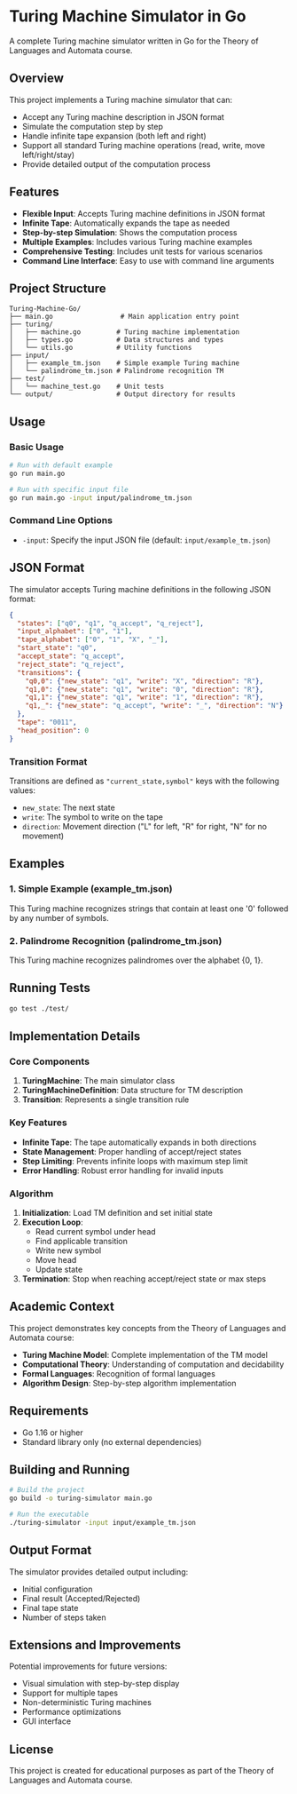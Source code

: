 # Turing Machine Simulator in Go

A complete Turing machine simulator written in Go for the Theory of Languages and Automata course.

## Overview

This project implements a Turing machine simulator that can:
- Accept any Turing machine description in JSON format
- Simulate the computation step by step
- Handle infinite tape expansion (both left and right)
- Support all standard Turing machine operations (read, write, move left/right/stay)
- Provide detailed output of the computation process

## Features

- **Flexible Input**: Accepts Turing machine definitions in JSON format
- **Infinite Tape**: Automatically expands the tape as needed
- **Step-by-step Simulation**: Shows the computation process
- **Multiple Examples**: Includes various Turing machine examples
- **Comprehensive Testing**: Includes unit tests for various scenarios
- **Command Line Interface**: Easy to use with command line arguments

## Project Structure

```
Turing-Machine-Go/
├── main.go                 # Main application entry point
├── turing/
│   ├── machine.go         # Turing machine implementation
│   ├── types.go           # Data structures and types
│   └── utils.go           # Utility functions
├── input/
│   ├── example_tm.json    # Simple example Turing machine
│   └── palindrome_tm.json # Palindrome recognition TM
├── test/
│   └── machine_test.go    # Unit tests
└── output/                # Output directory for results
```

## Usage

### Basic Usage

```bash
# Run with default example
go run main.go

# Run with specific input file
go run main.go -input input/palindrome_tm.json
```

### Command Line Options

- `-input`: Specify the input JSON file (default: `input/example_tm.json`)

## JSON Format

The simulator accepts Turing machine definitions in the following JSON format:

```json
{
  "states": ["q0", "q1", "q_accept", "q_reject"],
  "input_alphabet": ["0", "1"],
  "tape_alphabet": ["0", "1", "X", "_"],
  "start_state": "q0",
  "accept_state": "q_accept",
  "reject_state": "q_reject",
  "transitions": {
    "q0,0": {"new_state": "q1", "write": "X", "direction": "R"},
    "q1,0": {"new_state": "q1", "write": "0", "direction": "R"},
    "q1,1": {"new_state": "q1", "write": "1", "direction": "R"},
    "q1,_": {"new_state": "q_accept", "write": "_", "direction": "N"}
  },
  "tape": "0011",
  "head_position": 0
}
```

### Transition Format

Transitions are defined as `"current_state,symbol"` keys with the following values:
- `new_state`: The next state
- `write`: The symbol to write on the tape
- `direction`: Movement direction ("L" for left, "R" for right, "N" for no movement)

## Examples

### 1. Simple Example (example_tm.json)
This Turing machine recognizes strings that contain at least one '0' followed by any number of symbols.

### 2. Palindrome Recognition (palindrome_tm.json)
This Turing machine recognizes palindromes over the alphabet {0, 1}.

## Running Tests

```bash
go test ./test/
```

## Implementation Details

### Core Components

1. **TuringMachine**: The main simulator class
2. **TuringMachineDefinition**: Data structure for TM description
3. **Transition**: Represents a single transition rule

### Key Features

- **Infinite Tape**: The tape automatically expands in both directions
- **State Management**: Proper handling of accept/reject states
- **Step Limiting**: Prevents infinite loops with maximum step limit
- **Error Handling**: Robust error handling for invalid inputs

### Algorithm

1. **Initialization**: Load TM definition and set initial state
2. **Execution Loop**: 
   - Read current symbol under head
   - Find applicable transition
   - Write new symbol
   - Move head
   - Update state
3. **Termination**: Stop when reaching accept/reject state or max steps

## Academic Context

This project demonstrates key concepts from the Theory of Languages and Automata course:

- **Turing Machine Model**: Complete implementation of the TM model
- **Computational Theory**: Understanding of computation and decidability
- **Formal Languages**: Recognition of formal languages
- **Algorithm Design**: Step-by-step algorithm implementation

## Requirements

- Go 1.16 or higher
- Standard library only (no external dependencies)

## Building and Running

```bash
# Build the project
go build -o turing-simulator main.go

# Run the executable
./turing-simulator -input input/example_tm.json
```

## Output Format

The simulator provides detailed output including:
- Initial configuration
- Final result (Accepted/Rejected)
- Final tape state
- Number of steps taken

## Extensions and Improvements

Potential improvements for future versions:
- Visual simulation with step-by-step display
- Support for multiple tapes
- Non-deterministic Turing machines
- Performance optimizations
- GUI interface

## License

This project is created for educational purposes as part of the Theory of Languages and Automata course.
